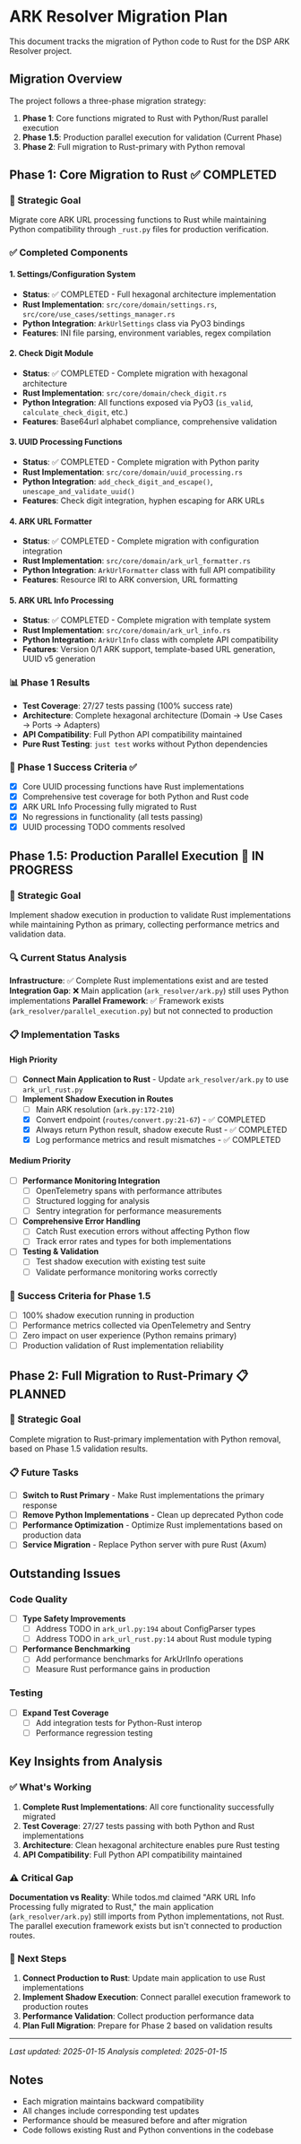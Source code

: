 # ARK Resolver Migration Plan

This document tracks the migration of Python code to Rust for the DSP ARK Resolver project.

## Migration Overview

The project follows a three-phase migration strategy:

1. **Phase 1**: Core functions migrated to Rust with Python/Rust parallel execution
2. **Phase 1.5**: Production parallel execution for validation (Current Phase)
3. **Phase 2**: Full migration to Rust-primary with Python removal

## Phase 1: Core Migration to Rust ✅ COMPLETED

### 🎯 Strategic Goal
Migrate core ARK URL processing functions to Rust while maintaining Python compatibility through `_rust.py` files for production verification.

### ✅ Completed Components

#### 1. Settings/Configuration System
- **Status**: ✅ COMPLETED - Full hexagonal architecture implementation
- **Rust Implementation**: `src/core/domain/settings.rs`, `src/core/use_cases/settings_manager.rs`
- **Python Integration**: `ArkUrlSettings` class via PyO3 bindings
- **Features**: INI file parsing, environment variables, regex compilation

#### 2. Check Digit Module
- **Status**: ✅ COMPLETED - Complete migration with hexagonal architecture
- **Rust Implementation**: `src/core/domain/check_digit.rs`
- **Python Integration**: All functions exposed via PyO3 (`is_valid`, `calculate_check_digit`, etc.)
- **Features**: Base64url alphabet compliance, comprehensive validation

#### 3. UUID Processing Functions
- **Status**: ✅ COMPLETED - Complete migration with Python parity
- **Rust Implementation**: `src/core/domain/uuid_processing.rs`
- **Python Integration**: `add_check_digit_and_escape()`, `unescape_and_validate_uuid()`
- **Features**: Check digit integration, hyphen escaping for ARK URLs

#### 4. ARK URL Formatter
- **Status**: ✅ COMPLETED - Complete migration with configuration integration
- **Rust Implementation**: `src/core/domain/ark_url_formatter.rs`
- **Python Integration**: `ArkUrlFormatter` class with full API compatibility
- **Features**: Resource IRI to ARK conversion, URL formatting

#### 5. ARK URL Info Processing
- **Status**: ✅ COMPLETED - Complete migration with template system
- **Rust Implementation**: `src/core/domain/ark_url_info.rs`
- **Python Integration**: `ArkUrlInfo` class with complete API compatibility
- **Features**: Version 0/1 ARK support, template-based URL generation, UUID v5 generation

### 📊 Phase 1 Results
- **Test Coverage**: 27/27 tests passing (100% success rate)
- **Architecture**: Complete hexagonal architecture (Domain → Use Cases → Ports → Adapters)
- **API Compatibility**: Full Python API compatibility maintained
- **Pure Rust Testing**: `just test` works without Python dependencies

### 🎯 Phase 1 Success Criteria ✅
- [x] Core UUID processing functions have Rust implementations
- [x] Comprehensive test coverage for both Python and Rust code
- [x] ARK URL Info Processing fully migrated to Rust
- [x] No regressions in functionality (all tests passing)
- [x] UUID processing TODO comments resolved

## Phase 1.5: Production Parallel Execution 🚧 IN PROGRESS

### 🎯 Strategic Goal
Implement shadow execution in production to validate Rust implementations while maintaining Python as primary, collecting performance metrics and validation data.

### 🔍 Current Status Analysis
**Infrastructure**: ✅ Complete Rust implementations exist and are tested
**Integration Gap**: ❌ Main application (`ark_resolver/ark.py`) still uses Python implementations
**Parallel Framework**: ✅ Framework exists (`ark_resolver/parallel_execution.py`) but not connected to production

### 📋 Implementation Tasks

#### High Priority
- [ ] **Connect Main Application to Rust** - Update `ark_resolver/ark.py` to use `ark_url_rust.py`
- [ ] **Implement Shadow Execution in Routes**
  - [ ] Main ARK resolution (`ark.py:172-210`)
  - [x] Convert endpoint (`routes/convert.py:21-67`) - ✅ COMPLETED
  - [x] Always return Python result, shadow execute Rust - ✅ COMPLETED
  - [x] Log performance metrics and result mismatches - ✅ COMPLETED

#### Medium Priority
- [ ] **Performance Monitoring Integration**
  - [ ] OpenTelemetry spans with performance attributes
  - [ ] Structured logging for analysis
  - [ ] Sentry integration for performance measurements
- [ ] **Comprehensive Error Handling**
  - [ ] Catch Rust execution errors without affecting Python flow
  - [ ] Track error rates and types for both implementations
- [ ] **Testing & Validation**
  - [ ] Test shadow execution with existing test suite
  - [ ] Validate performance monitoring works correctly

### 🎯 Success Criteria for Phase 1.5
- [ ] 100% shadow execution running in production
- [ ] Performance metrics collected via OpenTelemetry and Sentry
- [ ] Zero impact on user experience (Python remains primary)
- [ ] Production validation of Rust implementation reliability

## Phase 2: Full Migration to Rust-Primary 📋 PLANNED

### 🎯 Strategic Goal
Complete migration to Rust-primary implementation with Python removal, based on Phase 1.5 validation results.

### 📋 Future Tasks
- [ ] **Switch to Rust Primary** - Make Rust implementations the primary response
- [ ] **Remove Python Implementations** - Clean up deprecated Python code
- [ ] **Performance Optimization** - Optimize Rust implementations based on production data
- [ ] **Service Migration** - Replace Python server with pure Rust (Axum)

## Outstanding Issues

### Code Quality
- [ ] **Type Safety Improvements**
  - [ ] Address TODO in `ark_url.py:194` about ConfigParser types
  - [ ] Address TODO in `ark_url_rust.py:14` about Rust module typing
- [ ] **Performance Benchmarking**
  - [ ] Add performance benchmarks for ArkUrlInfo operations
  - [ ] Measure Rust performance gains in production

### Testing
- [ ] **Expand Test Coverage**
  - [ ] Add integration tests for Python-Rust interop
  - [ ] Performance regression testing

## Key Insights from Analysis

### ✅ What's Working
1. **Complete Rust Implementations**: All core functionality successfully migrated
2. **Test Coverage**: 27/27 tests passing with both Python and Rust implementations
3. **Architecture**: Clean hexagonal architecture enables pure Rust testing
4. **API Compatibility**: Full Python API compatibility maintained

### ⚠️ Critical Gap
**Documentation vs Reality**: While todos.md claimed "ARK URL Info Processing fully migrated to Rust," the main application (`ark_resolver/ark.py`) still imports from Python implementations, not Rust. The parallel execution framework exists but isn't connected to production routes.

### 🎯 Next Steps
1. **Connect Production to Rust**: Update main application to use Rust implementations
2. **Implement Shadow Execution**: Connect parallel execution framework to production routes
3. **Performance Validation**: Collect production performance data
4. **Plan Full Migration**: Prepare for Phase 2 based on validation results

---

*Last updated: 2025-01-15*
*Analysis completed: 2025-01-15*

## Notes
- Each migration maintains backward compatibility
- All changes include corresponding test updates
- Performance should be measured before and after migration
- Code follows existing Rust and Python conventions in the codebase